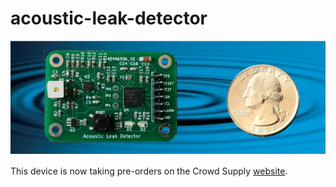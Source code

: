 # acoustic-leak-detector
![MicroPhonon Acoustic Leak Detector](https://github.com/microphonon/acoustic-leak-detector/blob/83bad610a1cc9c079efda0b7949826f5d373e6e8/images/image5.jpg)

 This device is now taking pre-orders on the Crowd Supply [website](https://www.crowdsupply.com/microphonon/aquaping).
